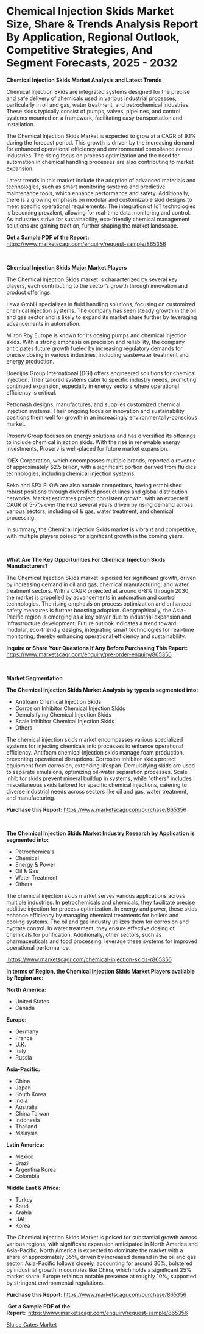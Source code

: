 <p><h1>Chemical Injection Skids Market Size, Share & Trends Analysis Report By Application, Regional Outlook, Competitive Strategies, And Segment Forecasts, 2025 - 2032</h1></p><p><strong>Chemical Injection Skids Market Analysis and Latest Trends</strong></p>
<p><p>Chemical Injection Skids are integrated systems designed for the precise and safe delivery of chemicals used in various industrial processes, particularly in oil and gas, water treatment, and petrochemical industries. These skids typically consist of pumps, valves, pipelines, and control systems mounted on a framework, facilitating easy transportation and installation.</p><p>The Chemical Injection Skids Market is expected to grow at a CAGR of 9.1% during the forecast period. This growth is driven by the increasing demand for enhanced operational efficiency and environmental compliance across industries. The rising focus on process optimization and the need for automation in chemical handling processes are also contributing to market expansion.</p><p>Latest trends in this market include the adoption of advanced materials and technologies, such as smart monitoring systems and predictive maintenance tools, which enhance performance and safety. Additionally, there is a growing emphasis on modular and customizable skid designs to meet specific operational requirements. The integration of IoT technologies is becoming prevalent, allowing for real-time data monitoring and control. As industries strive for sustainability, eco-friendly chemical management solutions are gaining traction, further shaping the market landscape.</p></p>
<p><strong>Get a Sample PDF of the Report:&nbsp;</strong> <a href="https://www.marketscagr.com/enquiry/request-sample/865356?utm_campaign=1868&utm_medium=2&utm_source=Github&utm_content=ia&utm_term=21022025&utm_id=chemical-injection-skids">https://www.marketscagr.com/enquiry/request-sample/865356</a></p>
<p>&nbsp;</p>
<p><strong>Chemical Injection Skids Major Market Players</strong></p>
<p><p>The Chemical Injection Skids market is characterized by several key players, each contributing to the sector’s growth through innovation and product offerings. </p><p>Lewa GmbH specializes in fluid handling solutions, focusing on customized chemical injection systems. The company has seen steady growth in the oil and gas sector and is likely to expand its market share further by leveraging advancements in automation.</p><p>Milton Roy Europe is known for its dosing pumps and chemical injection skids. With a strong emphasis on precision and reliability, the company anticipates future growth fueled by increasing regulatory demands for precise dosing in various industries, including wastewater treatment and energy production.</p><p>Doedijns Group International (DGI) offers engineered solutions for chemical injection. Their tailored systems cater to specific industry needs, promoting continued expansion, especially in energy sectors where operational efficiency is critical.</p><p>Petronash designs, manufactures, and supplies customized chemical injection systems. Their ongoing focus on innovation and sustainability positions them well for growth in an increasingly environmentally-conscious market.</p><p>Proserv Group focuses on energy solutions and has diversified its offerings to include chemical injection skids. With the rise in renewable energy investments, Proserv is well-placed for future market expansion.</p><p>IDEX Corporation, which encompasses multiple brands, reported a revenue of approximately $2.5 billion, with a significant portion derived from fluidics technologies, including chemical injection systems. </p><p>Seko and SPX FLOW are also notable competitors, having established robust positions through diversified product lines and global distribution networks. Market estimates project consistent growth, with an expected CAGR of 5-7% over the next several years driven by rising demand across various sectors, including oil & gas, water treatment, and chemical processing. </p><p>In summary, the Chemical Injection Skids market is vibrant and competitive, with multiple players poised for significant growth in the coming years.</p></p>
<p>&nbsp;</p>
<p><strong>What Are The Key Opportunities For Chemical Injection Skids Manufacturers?</strong></p>
<p><p>The Chemical Injection Skids market is poised for significant growth, driven by increasing demand in oil and gas, chemical manufacturing, and water treatment sectors. With a CAGR projected at around 6-8% through 2030, the market is propelled by advancements in automation and control technologies. The rising emphasis on process optimization and enhanced safety measures is further boosting adoption. Geographically, the Asia-Pacific region is emerging as a key player due to industrial expansion and infrastructure development. Future outlook indicates a trend toward modular, eco-friendly designs, integrating smart technologies for real-time monitoring, thereby enhancing operational efficiency and sustainability.</p></p>
<p><strong>Inquire or Share Your Questions If Any Before Purchasing This Report:</strong> <a href="https://www.marketscagr.com/enquiry/pre-order-enquiry/865356?utm_campaign=1868&utm_medium=2&utm_source=Github&utm_content=ia&utm_term=21022025&utm_id=chemical-injection-skids">https://www.marketscagr.com/enquiry/pre-order-enquiry/865356</a></p>
<p>&nbsp;</p>
<p><strong>Market Segmentation</strong></p>
<p><strong>The Chemical Injection Skids Market Analysis by types is segmented into:</strong></p>
<p><ul><li>Antifoam Chemical Injection Skids</li><li>Corrosion Inhibitor Chemical Injection Skids</li><li>Demulsifying Chemical Injection Skids</li><li>Scale Inhibitor Chemical Injection Skids</li><li>Others</li></ul></p>
<p><p>The chemical injection skids market encompasses various specialized systems for injecting chemicals into processes to enhance operational efficiency. Antifoam chemical injection skids manage foam production, preventing operational disruptions. Corrosion inhibitor skids protect equipment from corrosion, extending lifespan. Demulsifying skids are used to separate emulsions, optimizing oil-water separation processes. Scale inhibitor skids prevent mineral buildup in systems, while "others" includes miscellaneous skids tailored for specific chemical injections, catering to diverse industrial needs across sectors like oil and gas, water treatment, and manufacturing.</p></p>
<p><strong>Purchase this Report:&nbsp;</strong><a href="https://www.marketscagr.com/purchase/865356?utm_campaign=1868&utm_medium=2&utm_source=Github&utm_content=ia&utm_term=21022025&utm_id=chemical-injection-skids">https://www.marketscagr.com/purchase/865356</a></p>
<p>&nbsp;</p>
<p><strong>The Chemical Injection Skids Market Industry Research by Application is segmented into:</strong></p>
<p><ul><li>Petrochemicals</li><li>Chemical</li><li>Energy & Power</li><li>Oil & Gas</li><li>Water Treatment</li><li>Others</li></ul></p>
<p><p>The chemical injection skids market serves various applications across multiple industries. In petrochemicals and chemicals, they facilitate precise additive injection for process optimization. In energy and power, these skids enhance efficiency by managing chemical treatments for boilers and cooling systems. The oil and gas industry utilizes them for corrosion and hydrate control. In water treatment, they ensure effective dosing of chemicals for purification. Additionally, other sectors, such as pharmaceuticals and food processing, leverage these systems for improved operational performance.</p></p>
<p><a href="https://www.marketscagr.com/chemical-injection-skids-r865356?utm_campaign=1868&utm_medium=2&utm_source=Github&utm_content=ia&utm_term=21022025&utm_id=chemical-injection-skids">&nbsp;https://www.marketscagr.com/chemical-injection-skids-r865356</a></p>
<p><strong>In terms of Region, the Chemical Injection Skids Market Players available by Region are:</strong></p>
<p>
    <p> <strong> North America: </strong>
        <ul>
            <li>United States</li>
            <li>Canada</li>
        </ul>
        </p> 
    <p> <strong> Europe: </strong>
        <ul>
            <li>Germany</li>
            <li>France</li>
            <li>U.K.</li>
            <li>Italy</li>
            <li>Russia</li>
        </ul>
        </p> 
    <p> <strong> Asia-Pacific: </strong>
        <ul>
            <li>China</li>
            <li>Japan</li>
            <li>South Korea</li>
            <li>India</li>
            <li>Australia</li>
            <li>China Taiwan</li>
            <li>Indonesia</li>
            <li>Thailand</li>
            <li>Malaysia</li>
        </ul>
        </p> 
    <p> <strong> Latin America: </strong>
        <ul>
            <li>Mexico</li>
            <li>Brazil</li>
            <li>Argentina Korea</li>
            <li>Colombia</li>
        </ul>
        </p> 
    <p> <strong> Middle East & Africa: </strong>
        <ul>
            <li>Turkey</li>
            <li>Saudi</li>
            <li>Arabia</li>
            <li>UAE</li>
            <li>Korea</li>
        </ul>
    </p>
    </p>
<p><p>The Chemical Injection Skids Market is poised for substantial growth across various regions, with significant expansion anticipated in North America and Asia-Pacific. North America is expected to dominate the market with a share of approximately 35%, driven by increased demand in the oil and gas sector. Asia-Pacific follows closely, accounting for around 30%, bolstered by industrial growth in countries like China, which holds a significant 25% market share. Europe retains a notable presence at roughly 10%, supported by stringent environmental regulations.</p></p>
<p><strong>Purchase this Report: </strong><a href="https://www.marketscagr.com/purchase/865356?utm_campaign=1868&utm_medium=2&utm_source=Github&utm_content=ia&utm_term=21022025&utm_id=chemical-injection-skids">https://www.marketscagr.com/purchase/865356</a></p>
<p>&nbsp;<strong>Get a Sample PDF of the Report:&nbsp;&nbsp;</strong><a href="https://www.marketscagr.com/enquiry/request-sample/865356?utm_campaign=1868&utm_medium=2&utm_source=Github&utm_content=ia&utm_term=21022025&utm_id=chemical-injection-skids">https://www.marketscagr.com/enquiry/request-sample/865356</a></p>
<p><strong></strong></p>
<p><p><a href="https://github.com/Krish2023na/Market-Research-Report-List-7/blob/main/sluice-gates-market.md?utm_campaign=1868&utm_medium=2&utm_source=Github&utm_content=ia&utm_term=21022025&utm_id=chemical-injection-skids">Sluice Gates Market</a></p></p>